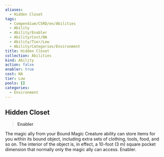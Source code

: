 ```yaml
---
aliases:
  - Hidden Closet
tags:
  - Compendium/CSRD/en/Abilities
  - Ability
  - Ability/Enabler
  - Ability/Cost/NA
  - Ability/Tier/Low
  - Ability/Categories/Environment
title: Hidden Closet
collection: Abilities
kind: Ability
action: false
enabler: true
cost: NA
tier: Low
pools: []
categories:
  - Environment
---
```

## Hidden Closet    
>**Enabler**  
    
The magic ally from your Bound Magic Creature ability can store items for you within its bound object, including extra sets of clothing, tools, food, and so on. The interior of the object is, in effect, a 10-foot (3 m) square pocket dimension that normally only the magic ally can access. Enabler.